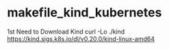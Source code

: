 # makefile_kind_kubernetes

1st Need to Download Kind
curl -Lo ./kind https://kind.sigs.k8s.io/dl/v0.20.0/kind-linux-amd64
